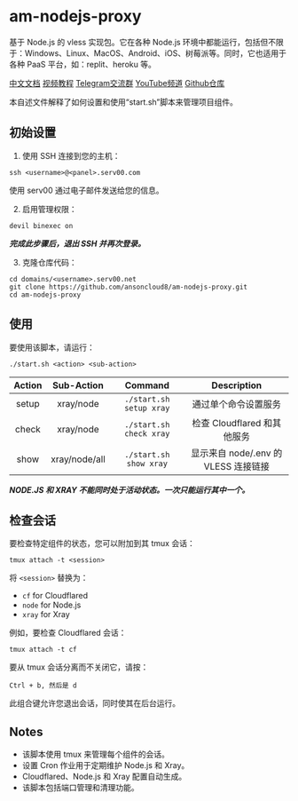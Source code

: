 # am-nodejs-proxy
基于 Node.js 的 vless 实现包。它在各种 Node.js 环境中都能运行，包括但不限于：Windows、Linux、MacOS、Android、iOS、树莓派等。同时，它也适用于各种 PaaS 平台，如：replit、heroku 等。

[中文文档](./README_CN.md) 
[视频教程](https://youtu.be/tj9uD575R80)
[Telegram交流群](https://t.me/AM_CLUBS)
[YouTube频道](https://youtube.com/@AM_CLUB)
[Github仓库](https://github.com/ansoncloud8)


本自述文件解释了如何设置和使用“start.sh”脚本来管理项目组件。

## 初始设置

1. 使用 SSH 连接到您的主机：

```
ssh <username>@<panel>.serv00.com
```

使用 serv00 通过电子邮件发送给您的信息。

2. 启用管理权限：

```
devil binexec on
```

***完成此步骤后，退出 SSH 并再次登录。***

3. 克隆仓库代码：

```
cd domains/<username>.serv00.net
git clone https://github.com/ansoncloud8/am-nodejs-proxy.git
cd am-nodejs-proxy
```

## 使用

要使用该脚本，请运行：

```
./start.sh <action> <sub-action>
```

| Action |  Sub-Action   |         Command         |                  Description                   |
| :----: | :-----------: | :---------------------: | :--------------------------------------------: |
| setup  |   xray/node   | `./start.sh setup xray` |      通过单个命令设置服务       |
| check  |   xray/node   | `./start.sh check xray` |    检查 Cloudflared 和其他服务      |
|  show  | xray/node/all | `./start.sh show xray`  | 显示来自 node/.env 的 VLESS 连接链接 |

***NODE.JS 和 XRAY 不能同时处于活动状态。一次只能运行其中一个。***

## 检查会话

要检查特定组件的状态，您可以附加到其 tmux 会话：

```
tmux attach -t <session>
```

将 `<session>` 替换为：

- `cf` for Cloudflared
- `node` for Node.js
- `xray` for Xray

例如，要检查 Cloudflared 会话：

```
tmux attach -t cf
```

要从 tmux 会话分离而不关闭它，请按：

```
Ctrl + b, 然后是 d
```

此组合键允许您退出会话，同时使其在后台运行。

## Notes

- 该脚本使用 tmux 来管理每个组件的会话。
- 设置 Cron 作业用于定期维护 Node.js 和 Xray。
- Cloudflared、Node.js 和 Xray 配置自动生成。
- 该脚本包括端口管理和清理功能。

